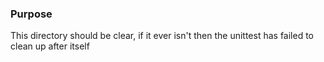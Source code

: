 ### Purpose

This directory should be clear, if it ever isn't then the unittest has failed to clean up after itself